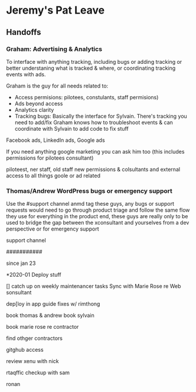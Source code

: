 # Jeremy's Pat Leave

## Handoffs

### Graham: Advertising & Analytics

To interface with anything tracking, including bugs or adding tracking or better understaning what is tracked & where, or coordinating tracking events with ads.

Graham is the guy for all needs related to:

- Access permisions:
  pilotees, constulants, staff permisions)
- Ads
beyond access
- Analytics clarity
- Tracking bugs:
Basically the interface for Sylvain. There's tracking you need to add/fix Graham knows how to troubleshoot events & can coordinate with Sylvain to add code to fix stuff

Facebook ads, LinkedIn ads, Google ads

If you need anything google marketing you can ask him too (this includes permissions for pilotees consultant)

piloteest, ner staff, old staff new permissions & colsultants and external access to all things goole or ad related


### Thomas/Andrew WordPress bugs or emergency support

Use the #support channel anmd tag these guys, any bugs or support requests would need to go through product triage and follow the same flow they use for everything in the product end, these guys are really only to be used to bridge the gap between the xconsultant and yourselves from a dev perspective or for emergency support

support channel


###########

since jan 23




*2020-01
Deploy stuff

[] catch up on weekly maintenancer tasks
Sync with Marie Rose re Web sonsultant

dep[loy in app guide fixes w/ rimthong


book thomas & andrew
book sylvain

book marie rose re contractor

find othger contractors

gitghub access



review xenu with nick



rtaqffic checkup with sam



ronan
